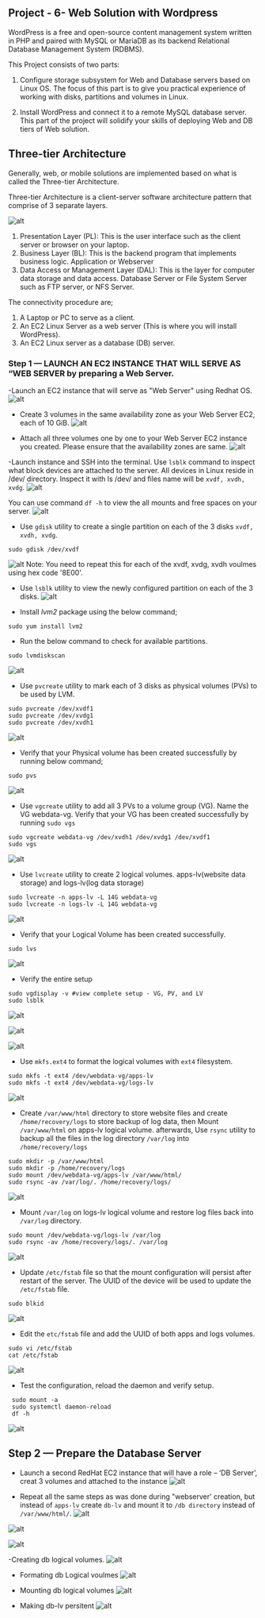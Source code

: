 ## Project - 6- Web Solution with Wordpress ##

WordPress is a free and open-source content management system written in PHP and paired with MySQL or MariaDB as its backend Relational Database Management System (RDBMS).

This Project consists of two parts:

1. Configure storage subsystem for Web and Database servers based on Linux OS. The focus of this part is to give you practical experience of working with disks, partitions and volumes in Linux.

2. Install WordPress and connect it to a remote MySQL database server. This part of the project will solidify your skills of deploying Web and DB tiers of Web solution.


## Three-tier Architecture ##
Generally, web, or mobile solutions are implemented based on what is called the Three-tier Architecture.

Three-tier Architecture is a client-server software architecture pattern that comprise of 3 separate layers.

![alt](./Images/definition.JPG)

1. Presentation Layer (PL): This is the user interface such as the client server or browser on your laptop.
2. Business Layer (BL): This is the backend program that implements business logic. Application or Webserver
3. Data Access or Management Layer (DAL): This is the layer for computer data storage and data access. Database Server or File System Server such as FTP server, or NFS Server.

The connectivity procedure are;
1. A Laptop or PC to serve as a client.
2. An EC2 Linux Server as a web server (This is where you will install WordPress).
3. An EC2 Linux server as a database (DB) server.

### Step 1 —  LAUNCH AN EC2 INSTANCE THAT WILL SERVE AS “WEB SERVER by preparing a Web Server. ###
-Launch an EC2 instance that will serve as "Web Server" using Redhat OS.
![alt](./Images/Redhat%20EC2.JPG)

- Create 3 volumes in the same availability zone as your Web Server EC2, each of 10 GiB.
![alt](./Images/3%20Volumes%20creation.JPG)

- Attach all three volumes one by one to your Web Server EC2 instance you created. Please ensure that the availability zones are same.
![alt](./Images/Attaching%20volumes.JPG)

-Launch instance and SSH into the terminal. Use ``lsblk`` command to inspect what block devices are attached to the server. All devices in Linux reside in /dev/ directory. Inspect it with ls /dev/ and files name will be `xvdf, xvdh, xvdg`. 
![alt](./Images/Lsblk.JPG)

You can use command ``df -h`` to view the all mounts and free spaces on your server.
![alt](./Images/df%20-h.JPG)

- Use `gdisk` utility to create a single partition on each of the 3 disks `xvdf, xvdh, xvdg`.
```
sudo gdisk /dev/xvdf
```
![alt](./Images/sudo%20Gdisk.JPG)
 Note: You need to repeat this for each of the xvdf, xvdg, xvdh voulmes using hex code '8E00'.

 - Use `lsblk` utility to view the newly configured partition on each of the 3 disks.
 ![alt](./Images/Lsblk%20after%20partioning.JPG)

 - Install *lvm2* package using the below command; 
 ```
 sudo yum install lvm2
 ```

 - Run the below command to check for available partitions.
 ```
 sudo lvmdiskscan
 ``` 
![alt](./Images/sudo%20lvmdiskscan.JPG)

- Use ``pvcreate`` utility to mark each of 3 disks as physical volumes (PVs) to be used by LVM.
```
sudo pvcreate /dev/xvdf1
sudo pvcreate /dev/xvdg1
sudo pvcreate /dev/xvdh1
```
![alt](./Images/Sudo%20Pvcreate.JPG)

- Verify that your Physical volume has been created successfully by running below command;
```
sudo pvs
```
![alt](./Images/Sudo%20Pvs.JPG)

- Use ``vgcreate`` utility to add all 3 PVs to a volume group (VG). Name the VG webdata-vg. Verify that your VG has been created successfully by running ``sudo vgs``

```
sudo vgcreate webdata-vg /dev/xvdh1 /dev/xvdg1 /dev/xvdf1
sudo vgs
```
![alt](./Images/Sudo%20vcreate%20and%20Sudo%20vgs.JPG)

- Use `lvcreate` utility to create 2 logical volumes. apps-lv(website data storage) and logs-lv(log data storage)
```
sudo lvcreate -n apps-lv -L 14G webdata-vg
sudo lvcreate -n logs-lv -L 14G webdata-vg
```
![alt](./Images/Apps%20and%20logs%20storage%20creation.JPG)

- Verify that your Logical Volume has been created successfully.
```
sudo lvs
```
 ![alt](./Images/sudo%20lvs.JPG)

 - Verify the entire setup
 ```
sudo vgdisplay -v #view complete setup - VG, PV, and LV
sudo lsblk
```
![alt](./Images/Verify%20setup%201.JPG)

![alt](./Images/Verify%20setup%202.JPG)

![alt](./Images/sudo%20lsblk.JPG)

- Use ``mkfs.ext4`` to format the logical volumes with `ext4` filesystem.
```
sudo mkfs -t ext4 /dev/webdata-vg/apps-lv
sudo mkfs -t ext4 /dev/webdata-vg/logs-lv
```
![alt](./Images/Sudo%20ext4.JPG)

- Create `/var/www/html` directory to store website files and create `/home/recovery/logs` to store backup of log data, then Mount `/var/www/html` on apps-lv logical volume. afterwards, Use ``rsync`` utility to backup all the files in the log directory `/var/log` into `/home/recovery/logs`
```
sudo mkdir -p /var/www/html
sudo mkdir -p /home/recovery/logs
sudo mount /dev/webdata-vg/apps-lv /var/www/html/
sudo rsync -av /var/log/. /home/recovery/logs/
```
![alt](./Images/Sudo%20log%20directory%20creation.JPG)

- Mount `/var/log` on logs-lv logical volume and restore log files back into `/var/log` directory.
```
sudo mount /dev/webdata-vg/logs-lv /var/log
sudo rsync -av /home/recovery/logs/. /var/log
```
![alt](./Images/Mount%20logs%20on%20logical%20volume.JPG)

- Update `/etc/fstab` file so that the mount configuration will persist after restart of the server. The UUID of the device will be used to update the `/etc/fstab` file.
```
sudo blkid
```
![alt](./Images/Sudo%20blkid.JPG)

- Edit the `etc/fstab` file and add the UUID of both apps and logs volumes.
```
sudo vi /etc/fstab
cat /etc/fstab
```
![alt](./Images/Updated%20fstab.JPG)

- Test the configuration, reload the daemon and verify setup.
```
 sudo mount -a
 sudo systemctl daemon-reload
 df -h
 ```
 ![alt](./Images/Reload%20daemon%20and%20verify%20setup.JPG)

 ## Step 2 — Prepare the Database Server ##

 - Launch a second RedHat EC2 instance that will have a role – ‘DB Server’, creat 3 volumes and attached to the instance
 ![alt](./Images/DB%20server.JPG)


 - Repeat all the same steps as was done during "webserver' creation, but instead of `apps-lv` create `db-lv` and mount it to ``/db directory`` instead of ``/var/www/html/``.
 ![alt](./Images/DB%20server%201.JPG)

 ![alt](./Images/DB%20server%202.JPG)

 ![alt](./Images/DB%20server%203.JPG)

 -Creating db logical volumes.
 ![alt](./Images/db%20server%20db-ls.JPG)

 - Formating db Logical voulmes
 ![alt](./Images/Db%20server%20Formating%20logical%20volumes.JPG)

 - Mounting db logical volumes
 ![alt](./Images/Db%20server%20Mount.JPG)

 - Making db-lv persitent
 ![alt](./Images/Making%20db-lv%20persistent.JPG)

 











